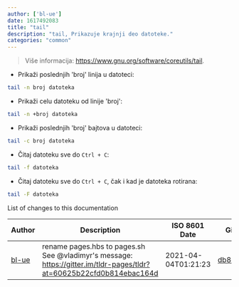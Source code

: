 ```yaml
---
author: ['bl-ue']
date: 1617492083
title: "tail"
description: "tail, Prikazuje krajnji deo datoteke."
categories: "common"
---
```

> Više informacija: <https://www.gnu.org/software/coreutils/tail>.

- Prikaži poslednjih 'broj' linija u datoteci:

```bash
tail -n broj datoteka
```

- Prikaži celu datoteku od linije 'broj':

```bash
tail -n +broj datoteka
```

- Prikaži poslednjih 'broj' bajtova u datoteci:

```bash
tail -c broj datoteka
```

- Čitaj datoteku sve do `Ctrl + C`:

```bash
tail -f datoteka
```

- Čitaj datoteku sve do `Ctrl + C`, čak i kad je datoteka rotirana:

```bash
tail -F datoteka
```
List of changes to this documentation


Author | Description | ISO 8601 Date | GitHub link
------|-----|-----|-----
[bl-ue](mailto:54780737+bl-ue@users.noreply.github.com) | rename pages.hbs to pages.sh See @vladimyr's message: https://gitter.im/tldr-pages/tldr?at=60625b22cfd0b814ebac164d | 2021-04-04T01:21:23 | [db8da892632b](https://github.com/tldr-pages/tldr/commit/db8da892632baaebb5f5d0cef2f1941f09d0466e)

